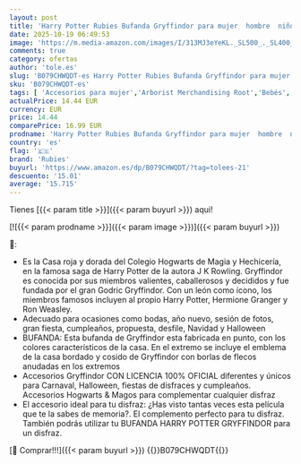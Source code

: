 ```yaml
---
layout: post
title: 'Harry Potter Rubies Bufanda Gryffindor para mujer  hombre  niño y niña  Talla única  Multicolor con emblema Gryffindor  Oficial regalar  cumpleaños  navidad  carnaval y halloween'
date: 2025-10-19 06:49:53
image: 'https://m.media-amazon.com/images/I/313MJ3eYeKL._SL500_._SL400_.jpg'
comments: true
category: ofertas
author: 'tole.es'
slug: 'B079CHWQDT-es Harry Potter Rubies Bufanda Gryffindor para mujer hombre...'
sku: 'B079CHWQDT-es'
tags: [ 'Accesorios para mujer','Arborist Merchandising Root','Bebés','Bufandas para mujer','Bufandas, estolas y fulares para mujer','Juguetes y juegos','Moda','Moda Mujer','Self Service','Special Features Stores','b6d17eda-2c26-45ed-a098-453a9f96e839_0','b6d17eda-2c26-45ed-a098-453a9f96e839_2801','halloween','navidad','rubies','🇪🇸', ]
actualPrice: 14.44 EUR
currency: EUR
price: 14.44
comparePrice: 16.99 EUR
prodname: 'Harry Potter Rubies Bufanda Gryffindor para mujer  hombre  niño y niña  Talla única  Multicolor con emblema Gryffindor  Oficial regalar  cumpleaños  navidad  carnaval y halloween'
country: 'es'
flag: '🇪🇸'
brand: 'Rubies'
buyurl: 'https://www.amazon.es/dp/B079CHWQDT/?tag=tolees-21'
descuento: '15.01'
average: '15.715'
---
```


Tienes [{{< param title >}}]({{< param buyurl >}}) aqui!

[![{{< param prodname >}}]({{< param image >}})]({{< param buyurl >}})

🔎:

- Es la Casa roja y dorada del Colegio Hogwarts de Magia y Hechicería, en la famosa saga de Harry Potter de la autora J K Rowling. Gryffindor es conocida por sus miembros valientes, caballerosos y decididos y fue fundada por el gran Godric Gryffindor. Con un león como ícono, los miembros famosos incluyen al propio Harry Potter, Hermione Granger y Ron Weasley.
- Adecuado para ocasiones como bodas, año nuevo, sesión de fotos, gran fiesta, cumpleaños, propuesta, desfile, Navidad y Halloween
- BUFANDA: Esta bufanda de Gryffindor esta fabricada en punto, con los colores característicos de la casa. En el extremo se incluye el emblema de la casa bordado y cosido de Gryffindor con borlas de flecos anudadas en los extremos
- Accesorios Gryffindor CON LICENCIA 100% OFICIAL diferentes y únicos para Carnaval, Halloween, fiestas de disfraces y cumpleaños. Accesorios Hogwarts & Magos para complementar cualquier disfraz
- El accesorio ideal para tu disfraz: ¿Has visto tantas veces esta película que te la sabes de memoria?. El complemento perfecto para tu disfraz. También podrás utilizar tu BUFANDA HARRY POTTER GRYFFINDOR para un disfraz.

[🛒 Comprar!!!]({{< param buyurl >}})
{{<world>}}B079CHWQDT{{</world>}}
